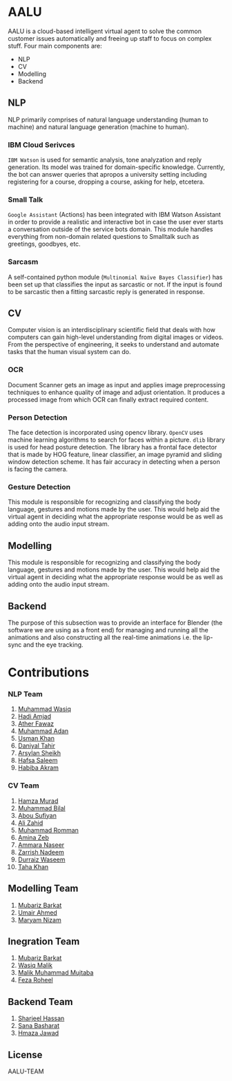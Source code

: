 
# AALU


AALU is a cloud-based intelligent virtual agent to solve the common customer issues automatically and freeing up staff to focus on complex stuff. Four main components are:

  - NLP
  - CV
  - Modelling
  - Backend

## NLP
NLP primarily comprises of natural language understanding (human to machine) and natural language generation (machine to human).
### IBM Cloud Serivces
   `IBM Watson` is used for semantic analysis, tone analyzation and reply generation. Its model was trained for domain-specific knowledge. Currently, the bot can answer queries that apropos a university setting including registering for a course, dropping a course, asking for help, etcetera.  
### Small Talk
`Google Assistant` (Actions) has been integrated with IBM Watson Assistant in order to provide a realistic and interactive bot in case the user ever starts a conversation outside of the service bots domain. This module handles everything from non-domain related questions to Smalltalk such as greetings, goodbyes, etc. 
### Sarcasm
A self-contained python module (`Multinomial Naïve Bayes Classifier`) has been set up that classifies the input as sarcastic or not. If the input is found to be sarcastic then a fitting sarcastic reply is generated in response.  

## CV
Computer vision is an interdisciplinary scientific field that deals with how computers can gain high-level understanding from digital images or videos. From the perspective of engineering, it seeks to understand and automate tasks that the human visual system can do.
### OCR
Document Scanner gets an image as input and applies image preprocessing techniques to enhance quality of image and adjust orientation. It produces a processed image from which OCR can finally extract required content.

### Person Detection
 The face detection is incorporated using opencv library. `OpenCV` uses machine learning algorithms to search for faces within a picture. `dlib` library is used for head posture detection. The library has a frontal face detector that is made by HOG feature, linear classifier, an image pyramid and sliding window detection scheme. It has fair accuracy in detecting when a person is facing the camera.

### Gesture Detection
This module is responsible for recognizing and classifying the body language, gestures and motions made by the user.  This would help aid the virtual agent in deciding what the appropriate response would be as well as adding onto the audio input stream.

## Modelling
This module is responsible for recognizing and classifying the body language, gestures and motions made by the user.  This would help aid the virtual agent in deciding what the appropriate response would be as well as adding onto the audio input stream.

## Backend
The purpose of this subsection was to provide an interface for Blender (the software we are using as a front end) for managing and running all the animations and also constructing all the real-time animations i.e. the lip-sync and the eye tracking.

# Contributions
### NLP Team
1. [Muhammad Wasiq](https://github.com/WasiqMalik)
2. [Hadi Amjad](https://github.com/hadiamjad)
3. [Ather Fawaz](https://github.com/atherfawaz)
4. [Muhammad Adan](https://github.com/SovereignGhost)
5. [Usman Khan]()
6. [Daniyal Tahir]()
7. [Arsylan Sheikh]()
8. [Hafsa Saleem]()
9. [Habiba Akram]()

### CV Team
1. [Hamza Murad](https://github.com/hamza-murad)
2. [Muhammad Bilal]()
3. [Abou Sufiyan]()
4. [Ali Zahid]()
5. [Muhammad Romman]()
6. [Amina Zeb]()
7. [Ammara Naseer]()
8. [Zarrish Nadeem]()
9. [Durraiz Waseem]()
10. [Taha Khan]()

## Modelling Team
1. [Mubariz Barkat](https://github.com/Cyna298)
4. [Umair Ahmed]()
5. [Maryam Nizam](https://github.com/MaryamNizam)

## Inegration Team
1. [Mubariz Barkat](https://github.com/Cyna298)
2. [Wasiq Malik](https://github.com/WasiqMalik)
3. [Malik Muhammad Mujtaba](https://github.com/M-M-Mujtaba)
4. [Feza Roheel](https://github.com/froheel)

## Backend Team
1. [Sharjeel Hassan]()
2. [Sana Basharat]()
3. [Hmaza Jawad]()

License
----
AALU-TEAM
